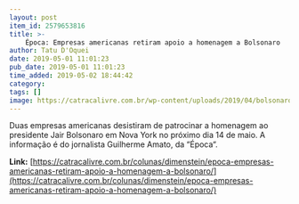 ```yaml
---
layout: post
item_id: 2579653816
title: >-
    Época: Empresas americanas retiram apoio a homenagem a Bolsonaro
author: Tatu D'Oquei
date: 2019-05-01 11:01:23
pub_date: 2019-05-01 11:01:23
time_added: 2019-05-02 18:44:42
category: 
tags: []
image: https://catracalivre.com.br/wp-content/uploads/2019/04/bolsonaro-3-1.jpg
---
```


Duas empresas americanas desistiram de patrocinar a homenagem ao presidente Jair Bolsonaro em Nova York no próximo dia 14 de maio. A informação é do jornalista Guilherme Amato, da “Época“.

**Link:** [https://catracalivre.com.br/colunas/dimenstein/epoca-empresas-americanas-retiram-apoio-a-homenagem-a-bolsonaro/](https://catracalivre.com.br/colunas/dimenstein/epoca-empresas-americanas-retiram-apoio-a-homenagem-a-bolsonaro/)

